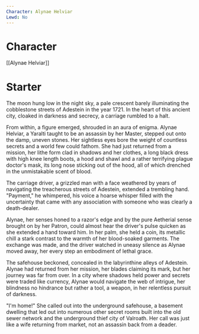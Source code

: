 ```yaml
---
Character: Alynae Helviar
Lewd: No
---
```

# Character
[[Alynae Helviar]]

# Starter
The moon hung low in the night sky, a pale crescent barely illuminating the cobblestone streets of Adestein in the year 1721. In the heart of this ancient city, cloaked in darkness and secrecy, a carriage rumbled to a halt.

From within, a figure emerged, shrouded in an aura of enigma. Alynae Helviar, a Yaralti taught to be an assassin by her Master, stepped out onto the damp, uneven stones. Her sightless eyes bore the weight of countless secrets and a world few could fathom. She had just returned from a mission, her lithe form clad in shadows and her clothes, a long black dress with high knee length boots, a hood and shawl and a rather terrifying plague doctor's mask, its long nose sticking out of the hood, all of which drenched in the unmistakable scent of blood.

The carriage driver, a grizzled man with a face weathered by years of navigating the treacherous streets of Adestein, extended a trembling hand. "Payment," he whimpered, his voice a hoarse whisper filled with the uncertainty that came with any association with someone who was clearly a death-dealer.

Alynae, her senses honed to a razor's edge and by the pure Aetherial sense brought on by her Patron, could almost hear the driver's pulse quicken as she extended a hand toward him. In her palm, she held a coin, its metallic chill a stark contrast to the warmth of her blood-soaked garments. The exchange was made, and the driver watched in uneasy silence as Alynae moved away, her every step an embodiment of lethal grace.

The safehouse beckoned, concealed in the labyrinthine alleys of Adestein. Alynae had returned from her mission, her blades claiming its mark, but her journey was far from over. In a city where shadows held power and secrets were traded like currency, Alynae would navigate the web of intrigue, her blindness no hindrance but rather a tool, a weapon, in her relentless pursuit of darkness.

"I'm home!" She called out into the underground safehouse, a basement dwelling that led out into numerous other secret rooms built into the old sewer network and the underground thief city of Valroath. Her call was just like a wife returning from market, not an assassin back from a deader.
